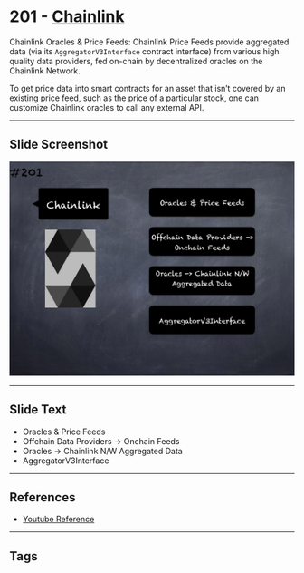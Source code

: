 # 201 - [Chainlink](Chainlink.md)
Chainlink Oracles & Price Feeds: Chainlink Price Feeds provide aggregated data (via its `AggregatorV3Interface` contract interface) from various high quality data providers, fed on-chain by decentralized oracles on the Chainlink Network. 

To get price data into smart contracts for an asset that isn’t covered by an existing price feed, such as the price of a particular stock, one can customize Chainlink oracles to call any external API.

___
## Slide Screenshot
![201.png](../../images/solidity201/201.png)
___
## Slide Text
- Oracles & Price Feeds
- Offchain Data Providers -> Onchain Feeds
- Oracles -> Chainlink N/W Aggregated Data
- AggregatorV3Interface
___
## References
- [Youtube Reference](https://youtu.be/0kx8M4u5980?t=1704)
___
## Tags